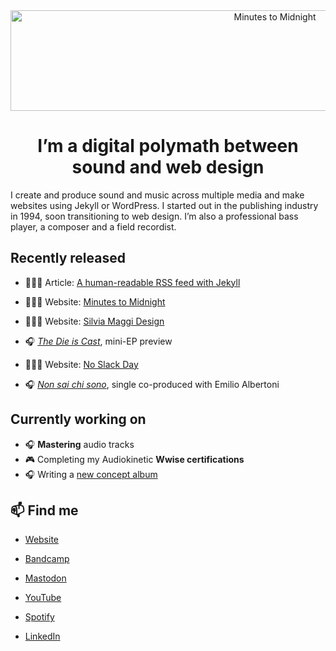 <div align="center">
  <img src="https://github.com/minutes2midnight/minutes2midnight/blob/main/m2m-brand.jpg" width="830" height="161" alt="Minutes to Midnight" />
</div>

<h1 align="center">I’m a digital polymath between sound and web design</h1>

I create and produce sound and music across multiple media and make  websites using Jekyll or WordPress. I started out in the publishing  industry in 1994, soon transitioning to web design. I’m also a  professional bass player, a composer and a field recordist.

## Recently released

- 👨🏻‍💻 Article: [A human-readable RSS feed with Jekyll](https://minutestomidnight.co.uk/blog/build-a-human-readable-rss-with-jekyll/)

- 👨🏻‍💻 Website: [Minutes to Midnight](https://minutestomidnight.co.uk)
- 👨🏻‍💻 Website: [Silvia Maggi Design](https://silviamaggidesign.com)
- 🎧 [*The Die is Cast*](https://music.minutestomidnight.co.uk/album/the-die-is-cast-ep-preview), mini-EP preview
- 👨🏻‍💻 Website: [No Slack Day](https://noslackday.org)
- 🎧 [*Non sai chi sono*](https://music.minutestomidnight.co.uk/track/non-sai-chi-sono-remix), single co-produced with Emilio Albertoni

## Currently working on

- 🎧 **Mastering** audio tracks
- 🎮 Completing my Audiokinetic **Wwise certifications**
- 🎧 Writing a [new concept album](https://music.minutestomidnight.co.uk)

## 📫 Find me

- [Website](https://minutestomidnight.co.uk)
- [Bandcamp](https://minutestomidnight.bandcamp.com/)
- [Mastodon](https://indieweb.social/web/@m2m)
- [YouTube](https://www.youtube.com/channel/UCXO3ZbalCLwCZwHk_UkDBHg/)
- [Spotify](https://open.spotify.com/artist/250igOmtd9HCpGyXDWUcl9?si=d9t8bLC2QfG8iT1R3y9CAw)

- [LinkedIn](https://uk.linkedin.com/in/minutes2mid/)
